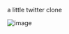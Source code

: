 
a little twitter clone 

![image](https://user-images.githubusercontent.com/56839904/117373666-5bb7bd00-aed4-11eb-8ea8-5af8ee4f040d.png)

